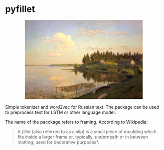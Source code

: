 # pyfillet
<p align="center">
<img src="https://github.com/ivan-chai/pyfillet/blob/main/docs/levitan.jpg?raw=true" alt="Accuracy" width="75%"/>
</p>

Simple tokenizer and word2vec for Russian text. The package can be used to preprocess text for LSTM or other language model.

The name of the pacckage refers to framing. According to Wikipedia:

> A *fillet* (also referred to as a slip) is a small piece of moulding which fits inside a larger frame or, typically, underneath or in between matting, used for decorative purposes*.